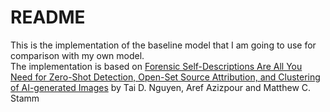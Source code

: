# README

This is the implementation of the baseline model that I am going to use for comparison with my own model.  
The implementation is based on [Forensic Self-Descriptions Are All You Need for Zero-Shot Detection, Open-Set Source Attribution, and Clustering of AI-generated Images](https://arxiv.org/abs/2503.21003) by Tai D. Nguyen, Aref Azizpour and Matthew C. Stamm